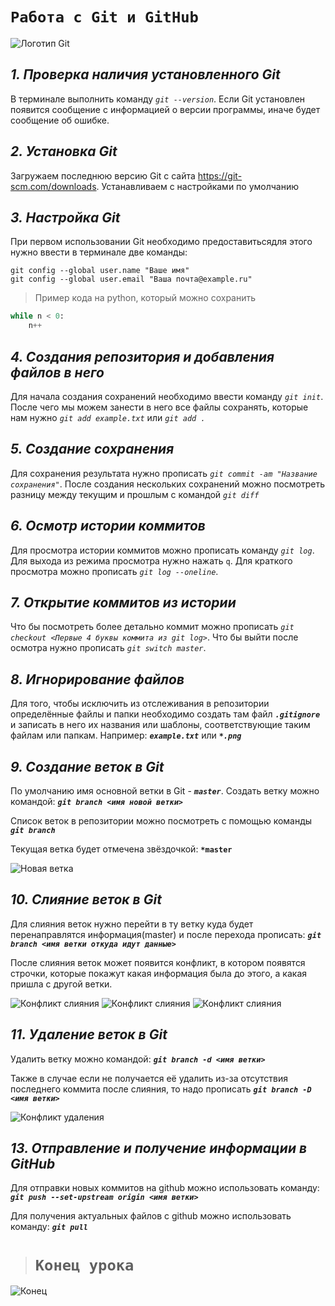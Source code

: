 # **`Работа с Git и GitHub`**

![Логотип Git](Git-logo.svg.png)

## *1. Проверка наличия установленного Git*
В терминале выполнить команду *`git --version`*.
Если Git установлен появится сообщение с информацией о версии программы, иначе будет сообщение об ошибке.

## *2. Установка Git*
Загружаем последнюю версию Git с сайта https://git-scm.com/downloads.
Устанавливаем с настройками по умолчанию

## *3. Настройка Git*
При первом использовании Git необходимо предоставитьсядля этого нужно ввести в терминале две команды:
```
git config --global user.name "Ваше имя"
git config --global user.email "Ваша почта@example.ru"
```

>Пример кода на python, который можно сохранить
```Python
while n < 0:
    n++
```
## *4. Создания репозитория и добавления файлов в него*
Для начала создания сохранений необходимо ввести команду *`git init`*.
После чего мы можем занести в него все файлы сохранять, которые нам нужно *`git add example.txt`* или *`git add .`*

## *5. Создание сохранения*
Для сохранения результата нужно прописать *`git commit -am "Название сохранения"`*.
После создания нескольких сохранений можно посмотреть разницу между текущим и прошлым с командой *`git diff`*

## *6. Осмотр истории коммитов*
Для просмотра истории коммитов можно прописать команду *`git log`*. Для выхода из режима просмотра нужно нажать `q`. Для краткого просмотра можно прописать *`git log --oneline`*.

## *7. Открытие коммитов из истории*
Что бы посмотреть более детально коммит можно прописать *`git checkout <Первые 4 буквы коммита из git log>`*. Что бы выйти после осмотра нужно прописать *`git switch master`*.

## *8. Игнорирование файлов*
Для того, чтобы исключить из отслеживания в репозитории определённые файлы и папки необходимо создать там файл ***`.gitignore`*** и записать в него их названия или шаблоны, соответствующие таким файлам или папкам.
Например: ***`example.txt`*** или ***`*.png`***

## *9. Создание веток в Git*
По умолчанию имя основной ветки в Git - ***`master`***.
Создать ветку можно командой:
***`git branch <имя новой ветки>`***

Список веток в репозитории можно посмотреть с помощью команды ***`git branch`***

Текущая ветка будет отмечена звёздочкой: **`*master`**

![Новая ветка](Branches.png)

## *10. Слияние веток в Git*
Для слияния веток нужно перейти в ту ветку куда будет перенаправлятся информация(master) и после перехода прописать:
***`git branch <имя ветки откуда идут данные>`***

После слияния веток может появится конфликт, в котором появятся строчки, которые покажут какая информация была до этого, а какая пришла с другой ветки.

![Конфликт слияния](Conflict.png)
![Конфликт слияния](Conflict2.png)
![Конфликт слияния](Conflict3.png)


## *11. Удаление веток в Git*
Удалить ветку можно командой:
***`git branch -d <имя ветки>`***

Также в случае если не получается её удалить из-за отсутствия последнего коммита после слияния, то надо прописать 
***`git branch -D <имя ветки>`***

![Конфликт удаления](ConflictDelete.png)

## *13. Отправление и получение информации в GitHub*
Для отправки новых коммитов на github можно использовать команду:
 ***`git push --set-upstream origin <имя ветки>`***

Для получения актуальных файлов с github можно использовать команду:
 ***`git pull`***

># **`Конец урока`**
![Конец](End.jpg)